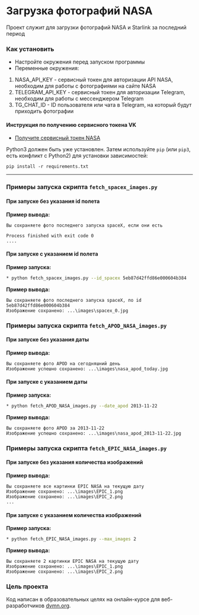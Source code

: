 # Загрузка фотографий NASA

Проект служит для загрузки фотографий NASA и Starlink за последний период

### Как установить
* Настройте окружения перед запуском программы
* Переменные окружения: 
1. NASA_API_KEY - сервисный токен для авторизации API NASA, необходим для работы с фотографиями на сайте NASA
2. TELEGRAM_API_KEY - сервисный токен для авторизации Telegram, необходим для работы с мессенджером Telegram
3. TG_CHAT_ID - ID пользователя или чата в Telegram, на который будут приходить фотографии
#### Инструкция по получению сервисного токена VK

* [Получите сервисный токен NASA](https://api.nasa.gov/n)

Python3 должен быть уже установлен. 
Затем используйте `pip` (или `pip3`, есть конфликт с Python2) для установки зависимостей:
```
pip install -r requirements.txt
```
---
### Примеры запуска скрипта `fetch_spacex_images.py`
#### При запуске без указания id полета

**Пример вывода:**
```
Вы сохраняете фото последнего запуска spaceX, если они есть

Process finished with exit code 0
....
```
#### При запуске с указанием id полета
**Пример запуска:**
```bash
* python fetch_spacex_images.py --id_spacex 5eb87d42ffd86e000604b384
```
**Пример вывода:**
```
Вы сохраняете фото последнего запуска spaceX, по id 5eb87d42ffd86e000604b384
Изображение сохранено: ...\images\spacex_0.jpg
```
### Примеры запуска скрипта `fetch_APOD_NASA_images.py`
#### При запуске без указания даты
**Пример вывода:**
```
Вы сохраняете фото APOD на сегодняшний день
Изображение успешно сохранено: ...\images\nasa_apod_today.jpg
```
#### При запуске с указанием даты
**Пример запуска:**
```bash
* python fetch_APOD_NASA_images.py --date_apod 2013-11-22 
```
**Пример вывода:**

```
Вы сохраняете фото APOD за 2013-11-22
Изображение успешно сохранено: ...\images\nasa_apod_2013-11-22.jpg
```
### Примеры запуска скрипта `fetch_EPIC_NASA_images.py`
#### При запуске без указания количества изображений
**Пример вывода:**
```
Вы сохраняете все картинки EPIC NASA на текущую дату
Изображение сохранено: ...\images\EPIC_1.png
Изображение сохранено: ...\images\EPIC_2.png
...
```
#### При запуске с указанием количества изображений
**Пример запуска:**
```bash
* python fetch_EPIC_NASA_images.py --max_images 2 
```
**Пример вывода:**

```
Вы сохраняете 2 картинки EPIC NASA на текущую дату
Изображение сохранено: ...\images\EPIC_1.png
Изображение сохранено: ...\images\EPIC_2.png
```
### Цель проекта

Код написан в образовательных целях на онлайн-курсе для веб-разработчиков [dvmn.org](https://dvmn.org/).
 
